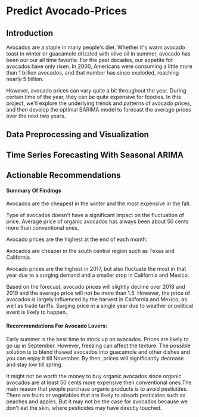# Predict Avocado-Prices
## Introduction
Avocados are a staple in many people's diet. Whether it's warm avocado toast in winter or guacamole drizzled with olive oil in summer, avocado has been our our all time favorite. For the past decades, our appetite for avocados have only risen. In 2000, Americans were consuming a little more than 1 billion avocados, and that number has since exploded, reaching nearly 5 billion.

However, avocado prices can vary quite a bit throughout the year. During certain time of the year, they can be quite expensive for foodies. In this project, we'll explore the underlying trends and patterns of avocado prices, and then develop the optimal SARIMA model to forecast the average prices over the next two years.
## Data Preprocessing and Visualization
## Time Series Forecasting With Seasonal ARIMA
## Actionable Recommendations
#### Summary Of Findings
Avocados are the cheapest in the winter and the most expensive in the fall.

Type of avocados doesn't have a significant impact on the fluctuation of price. Average price of organic avocados has always been about 50 cents more than conventional ones.

Avocado prices are the highest at the end of each month.

Avocados are cheaper in the south central region such as Texas and California.

Avocado prices are the highest in 2017, but also fluctuate the most in that year due to a surging demand and a smaller crop in California and Mexico.

Based on the forecast, avocado prices will slightly decline over 2018 and 2019 and the average price will not be more than 1.5. However, the price of avocados is largely influenced by the harvest in California and Mexico, as well as trade tariffs. Surging price in a single year due to weather or political event is likely to happen.

#### Recommendations For Avocado Lovers:
Early summer is the best time to stock up on avocados. Prices are likely to go up in September. However, freezing can affect the texture. The possible solution is to blend thawed avocados into guacamole and other dishes and you can enjoy it till November. By then, prices will significantly decrease and stay low till spring.

It might not be worth the money to buy organic avocados since organic avocados are at least 50 cents more expensive then conventional ones.The main reason that people purchase organic products is to avoid pesticides. There are fruits or vegetables that are likely to absorb pesticides such as peaches and apples. But it may not be the case for avocados because we don't eat the skin, where pesticides may have directly touched.
